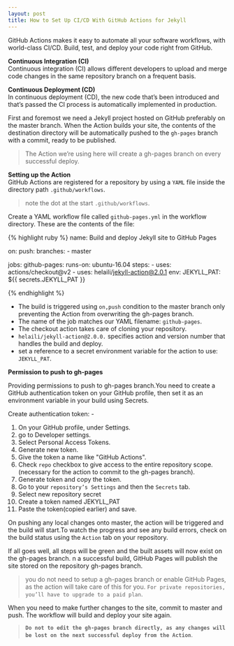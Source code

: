 ```yaml
---
layout: post
title: How to Set Up CI/CD With GitHub Actions for Jekyll
---
```

GitHub Actions makes it easy to automate all your software workflows, with world-class CI/CD. Build, test, and deploy your code right from GitHub. 

**Continuous Integration (CI)**<br>
Continuous integration (CI) allows different developers to upload and merge code changes in the same repository branch on a frequent basis.

**Continuous Deployment (CD)**<br>
In continuous deployment (CD), the new code that’s been introduced and that’s passed the CI process is automatically implemented in production.

First and foremost we need a Jekyll project hosted on GitHub preferably on the master branch. When the Action builds your site, the contents of the destination directory will be automatically pushed to the `gh-pages` branch with a commit, ready to be published.

> The Action we’re using here will create a gh-pages branch on every successful deploy.

**Setting up the Action**<br>
GitHub Actions are registered for a repository by using a `YAML` file inside the directory path `.github/workflows`. 

> note the dot at the start `.github/workflows`. 

Create a YAML workflow file called `github-pages.yml` in the workflow directory. These are the contents of the file:

{% highlight ruby %}
name: Build and deploy Jekyll site to GitHub Pages

on:
  push:
    branches:
      - master

jobs:
  github-pages:
    runs-on: ubuntu-16.04
    steps:
      - uses: actions/checkout@v2
      - uses: helaili/jekyll-action@2.0.1
        env:
          JEKYLL_PAT: ${{ secrets.JEKYLL_PAT }}

{% endhighlight %}

* The build is triggered using `on,push` condition to the master branch only preventing the Action from overwriting the gh-pages branch.
* The name of the job matches our YAML filename: `github-pages`.
* The checkout action takes care of cloning your repository.
* `helaili/jekyll-action@2.0.0.` specifies action and version number that handles the build and deploy.
* set a reference to a secret environment variable for the action to use: `JEKYLL_PAT`.

**Permission to push to gh-pages**

Providing permissions to push to gh-pages branch.You need to create a GitHub authentication token on your GitHub profile, then set it as an environment variable in your build using Secrets.<br>

Create authentication token: -

1. On your GitHub profile, under Settings.
2. go to Developer settings. 
3. Select Personal Access Tokens.
4. Generate new token. 
5. Give the token a name like "GitHub Actions".
6. Check `repo` checkbox to give access to the entire repository scope.(necessary for the action to commit to the gh-pages branch).
7. Generate token and copy the token.
8. Go to your `repository’s Settings` and then the `Secrets` tab.
9. Select new repository secret 
10. Create a token named JEKYLL_PAT
11. Paste the token(copied earlier) and save.

On pushing any local changes onto master, the action will be triggered and the build will start.To watch the progress and see any build errors, check on the build status using the `Action` tab on your repository.

If all goes well, all steps will be green and the built assets will now exist on the gh-pages branch. n a successful build, GitHub Pages will publish the site stored on the repository gh-pages branch.

> you do not need to setup a gh-pages branch or enable GitHub Pages, as the action will take care of this for you. `For private repositories, you’ll have to upgrade to a paid plan`.

When you need to make further changes to the site, commit to master and push. The workflow will build and deploy your site again.

> **`Do not to edit the gh-pages branch directly, as any changes will be lost on the next successful deploy from the Action`**.


